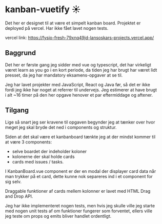 # kanban-vuetify ☀
Det her er designet til at være et simpelt kanban board. Projektet er deployed på vercel. Har ikke fået lavet nogen tests.

vercel link:
https://fysio-fresh-79xnq49jd-lansoskars-projects.vercel.app/

## Baggrund
Det her er første gang jeg sidder med vue og typescript, det har virkeligt været learn as you go i en kort periode, da tiden jeg har brugt har været lidt presset, da jeg har mandatory eksamens-opgaver at se til.

Jeg har lavet projekter med JavaScript, React og Java før, så det er ikke fordi jeg ikke har noget at referrer til undervejs. Jeg estimerer at have brugt i alt ~16 timer på den her opgave henover et par eftermiddage og aftener.
## Tilgang
Lige så snart jeg ser kravene til opgaven begynder jeg at tænker over hvor meget jeg skal bryde det ned i components og struktur. 
  
Siden at det skal være et kanbanboard tænkte jeg at der mindst kommer til at være 3 components:  
- selve boardet der indeholder koloner  
- kolonerne der skal holde cards  
- cards med issues / tasks. 
  
I KanbanBoard.vue component er der en modal der displayer card data når man trykker på et card, dette kunne nok separeres ind i et component for sig selv.
  
Draggable funktioner af cards mellem kolonner er lavet med HTML Drag and Drop API.

Jeg har ikke implementeret nogen tests, men hvis jeg skulle ville jeg starte med nogen unit tests af om funktioner fungerer som forventet, ellers ville jeg teste om props og emits bliver handlet ordentligt.